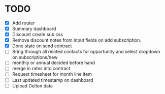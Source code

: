 # TODO

 - [x] Add router
 - [x] Summary dashboard
 - [x] Discount create sub css
 - [x] Remove discount notes from input fields on add subscription.
 - [x] Done state on send contract
 - [ ] Bring through all related contacts for opportunity and select dropdown on subscriptions/new
 - [ ] monthly or annual decided before hand
 - [ ] merge in rates into contract
 - [ ] Request timesheet for month line item
 - [ ] Last updated timestamp on dashboard
 - [ ] Upload Delton data
